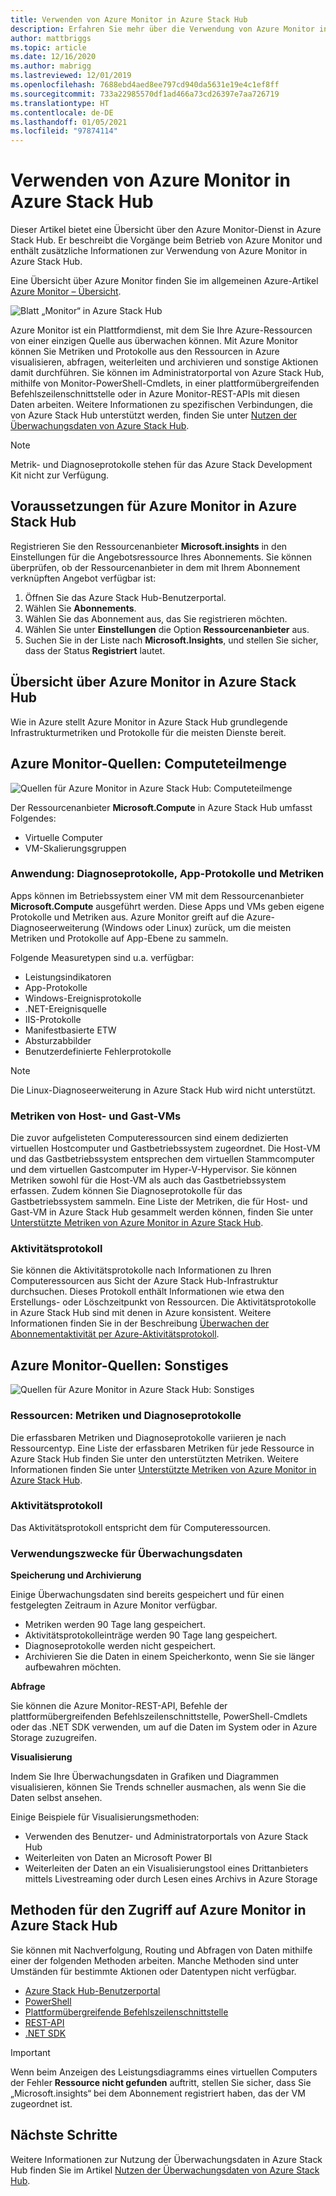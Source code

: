 ```yaml
---
title: Verwenden von Azure Monitor in Azure Stack Hub
description: Erfahren Sie mehr über die Verwendung von Azure Monitor in Azure Stack Hub.
author: mattbriggs
ms.topic: article
ms.date: 12/16/2020
ms.author: mabrigg
ms.lastreviewed: 12/01/2019
ms.openlocfilehash: 7688ebd4aed8ee797cd940da5631e19e4c1ef8ff
ms.sourcegitcommit: 733a22985570df1ad466a73cd26397e7aa726719
ms.translationtype: HT
ms.contentlocale: de-DE
ms.lasthandoff: 01/05/2021
ms.locfileid: "97874114"
---
```

# <a name="use-azure-monitor-on-azure-stack-hub"></a>Verwenden von Azure Monitor in Azure Stack Hub

Dieser Artikel bietet eine Übersicht über den Azure Monitor-Dienst in Azure Stack Hub. Er beschreibt die Vorgänge beim Betrieb von Azure Monitor und enthält zusätzliche Informationen zur Verwendung von Azure Monitor in Azure Stack Hub.

Eine Übersicht über Azure Monitor finden Sie im allgemeinen Azure-Artikel [Azure Monitor – Übersicht](/azure/monitoring-and-diagnostics/monitoring-get-started).

![Blatt „Monitor“ in Azure Stack Hub](./media/azure-stack-metrics-azure-data/azs-monitor.png)

Azure Monitor ist ein Plattformdienst, mit dem Sie Ihre Azure-Ressourcen von einer einzigen Quelle aus überwachen können. Mit Azure Monitor können Sie Metriken und Protokolle aus den Ressourcen in Azure visualisieren, abfragen, weiterleiten und archivieren und sonstige Aktionen damit durchführen. Sie können im Administratorportal von Azure Stack Hub, mithilfe von Monitor-PowerShell-Cmdlets, in einer plattformübergreifenden Befehlszeilenschnittstelle oder in Azure Monitor-REST-APIs mit diesen Daten arbeiten. Weitere Informationen zu spezifischen Verbindungen, die von Azure Stack Hub unterstützt werden, finden Sie unter [Nutzen der Überwachungsdaten von Azure Stack Hub](azure-stack-metrics-monitor.md).

> [!NOTE]
> Metrik- und Diagnoseprotokolle stehen für das Azure Stack Development Kit nicht zur Verfügung.

## <a name="prerequisites-for-azure-monitor-on-azure-stack-hub"></a>Voraussetzungen für Azure Monitor in Azure Stack Hub

Registrieren Sie den Ressourcenanbieter **Microsoft.insights** in den Einstellungen für die Angebotsressource Ihres Abonnements. Sie können überprüfen, ob der Ressourcenanbieter in dem mit Ihrem Abonnement verknüpften Angebot verfügbar ist:

1. Öffnen Sie das Azure Stack Hub-Benutzerportal.
2. Wählen Sie **Abonnements**.
3. Wählen Sie das Abonnement aus, das Sie registrieren möchten.
4. Wählen Sie unter **Einstellungen** die Option **Ressourcenanbieter** aus. 
5. Suchen Sie in der Liste nach **Microsoft.Insights**, und stellen Sie sicher, dass der Status **Registriert** lautet.

## <a name="overview-of-azure-monitor-on-azure-stack-hub"></a>Übersicht über Azure Monitor in Azure Stack Hub

Wie in Azure stellt Azure Monitor in Azure Stack Hub grundlegende Infrastrukturmetriken und Protokolle für die meisten Dienste bereit.

## <a name="azure-monitor-sources-compute-subset"></a>Azure Monitor-Quellen: Computeteilmenge

![Quellen für Azure Monitor in Azure Stack Hub: Computeteilmenge](media//azure-stack-metrics-azure-data/azs-monitor-computersubset.svg)

Der Ressourcenanbieter **Microsoft.Compute** in Azure Stack Hub umfasst Folgendes:
 - Virtuelle Computer 
 - VM-Skalierungsgruppen

### <a name="application---diagnostics-logs-app-logs-and-metrics"></a>Anwendung: Diagnoseprotokolle, App-Protokolle und Metriken

Apps können im Betriebssystem einer VM mit dem Ressourcenanbieter **Microsoft.Compute** ausgeführt werden. Diese Apps und VMs geben eigene Protokolle und Metriken aus. Azure Monitor greift auf die Azure-Diagnoseerweiterung (Windows oder Linux) zurück, um die meisten Metriken und Protokolle auf App-Ebene zu sammeln.

Folgende Measuretypen sind u.a. verfügbar:
 - Leistungsindikatoren
 - App-Protokolle
 - Windows-Ereignisprotokolle
 - .NET-Ereignisquelle
 - IIS-Protokolle
 - Manifestbasierte ETW
 - Absturzabbilder
 - Benutzerdefinierte Fehlerprotokolle

> [!NOTE]  
> Die Linux-Diagnoseerweiterung in Azure Stack Hub wird nicht unterstützt.

### <a name="host-and-guest-vm-metrics"></a>Metriken von Host- und Gast-VMs

Die zuvor aufgelisteten Computeressourcen sind einem dedizierten virtuellen Hostcomputer und Gastbetriebssystem zugeordnet. Die Host-VM und das Gastbetriebssystem entsprechen dem virtuellen Stammcomputer und dem virtuellen Gastcomputer im Hyper-V-Hypervisor. Sie können Metriken sowohl für die Host-VM als auch das Gastbetriebssystem erfassen. Zudem können Sie Diagnoseprotokolle für das Gastbetriebssystem sammeln. Eine Liste der Metriken, die für Host- und Gast-VM in Azure Stack Hub gesammelt werden können, finden Sie unter [Unterstützte Metriken von Azure Monitor in Azure Stack Hub](azure-stack-metrics-supported.md). 

### <a name="activity-log"></a>Aktivitätsprotokoll

Sie können die Aktivitätsprotokolle nach Informationen zu Ihren Computeressourcen aus Sicht der Azure Stack Hub-Infrastruktur durchsuchen. Dieses Protokoll enthält Informationen wie etwa den Erstellungs- oder Löschzeitpunkt von Ressourcen. Die Aktivitätsprotokolle in Azure Stack Hub sind mit denen in Azure konsistent. Weitere Informationen finden Sie in der Beschreibung [Überwachen der Abonnementaktivität per Azure-Aktivitätsprotokoll](/azure/monitoring-and-diagnostics/monitoring-overview-activity-logs). 


## <a name="azure-monitor-sources-everything-else"></a>Azure Monitor-Quellen: Sonstiges

![Quellen für Azure Monitor in Azure Stack Hub: Sonstiges](media//azure-stack-metrics-azure-data/azs-monitor-othersubset.svg)

### <a name="resources---metrics-and-diagnostics-logs"></a>Ressourcen: Metriken und Diagnoseprotokolle

Die erfassbaren Metriken und Diagnoseprotokolle variieren je nach Ressourcentyp. Eine Liste der erfassbaren Metriken für jede Ressource in Azure Stack Hub finden Sie unter den unterstützten Metriken. Weitere Informationen finden Sie unter [Unterstützte Metriken von Azure Monitor in Azure Stack Hub](azure-stack-metrics-supported.md).

### <a name="activity-log"></a>Aktivitätsprotokoll

Das Aktivitätsprotokoll entspricht dem für Computeressourcen. 

### <a name="uses-for-monitoring-data"></a>Verwendungszwecke für Überwachungsdaten

**Speicherung und Archivierung**  

Einige Überwachungsdaten sind bereits gespeichert und für einen festgelegten Zeitraum in Azure Monitor verfügbar. 
 - Metriken werden 90 Tage lang gespeichert. 
 - Aktivitätsprotokolleinträge werden 90 Tage lang gespeichert. 
 - Diagnoseprotokolle werden nicht gespeichert.
 - Archivieren Sie die Daten in einem Speicherkonto, wenn Sie sie länger aufbewahren möchten.

**Abfrage**  

Sie können die Azure Monitor-REST-API, Befehle der plattformübergreifenden Befehlszeilenschnittstelle, PowerShell-Cmdlets oder das .NET SDK verwenden, um auf die Daten im System oder in Azure Storage zuzugreifen. 

**Visualisierung**

Indem Sie Ihre Überwachungsdaten in Grafiken und Diagrammen visualisieren, können Sie Trends schneller ausmachen, als wenn Sie die Daten selbst ansehen. 

Einige Beispiele für Visualisierungsmethoden:
 - Verwenden des Benutzer- und Administratorportals von Azure Stack Hub
 - Weiterleiten von Daten an Microsoft Power BI
 - Weiterleiten der Daten an ein Visualisierungstool eines Drittanbieters mittels Livestreaming oder durch Lesen eines Archivs in Azure Storage

## <a name="methods-of-accessing-azure-monitor-on-azure-stack-hub"></a>Methoden für den Zugriff auf Azure Monitor in Azure Stack Hub

Sie können mit Nachverfolgung, Routing und Abfragen von Daten mithilfe einer der folgenden Methoden arbeiten. Manche Methoden sind unter Umständen für bestimmte Aktionen oder Datentypen nicht verfügbar. 

 - [Azure Stack Hub-Benutzerportal](azure-stack-use-portal.md)
 - [PowerShell](/azure/monitoring-and-diagnostics/insights-powershell-samples)
 - [Plattformübergreifende Befehlszeilenschnittstelle](/azure/monitoring-and-diagnostics/insights-cli-samples)
 - [REST-API](/rest/api/monitor)
 - [.NET SDK](https://www.nuget.org/packages/Microsoft.Azure.Management.Monitor)

> [!Important]  
> Wenn beim Anzeigen des Leistungsdiagramms eines virtuellen Computers der Fehler **Ressource nicht gefunden** auftritt, stellen Sie sicher, dass Sie „Microsoft.insights“ bei dem Abonnement registriert haben, das der VM zugeordnet ist.

## <a name="next-steps"></a>Nächste Schritte

Weitere Informationen zur Nutzung der Überwachungsdaten in Azure Stack Hub finden Sie im Artikel [Nutzen der Überwachungsdaten von Azure Stack Hub](azure-stack-metrics-monitor.md).
